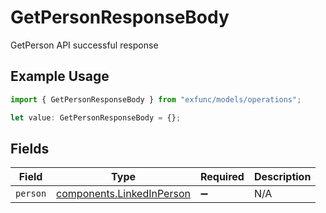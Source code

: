 # GetPersonResponseBody

GetPerson API successful response

## Example Usage

```typescript
import { GetPersonResponseBody } from "exfunc/models/operations";

let value: GetPersonResponseBody = {};
```

## Fields

| Field                                                                  | Type                                                                   | Required                                                               | Description                                                            |
| ---------------------------------------------------------------------- | ---------------------------------------------------------------------- | ---------------------------------------------------------------------- | ---------------------------------------------------------------------- |
| `person`                                                               | [components.LinkedInPerson](../../models/components/linkedinperson.md) | :heavy_minus_sign:                                                     | N/A                                                                    |